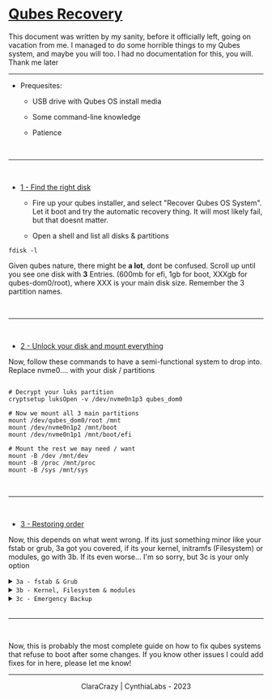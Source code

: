# <ins>Qubes Recovery

This document was written by my sanity, before it officially left, going on vacation from me. I managed to do some horrible things to my Qubes system, and maybe you will too. I had no documentation for this, you will. Thank me later

-----

- Prequesites:

  - USB drive with Qubes OS install media

  - Some command-line knowledge

  - Patience

<br>

-----

<br>

- <ins>1 - Find the right disk

  - Fire up your qubes installer, and select "Recover Qubes OS System". Let it boot and try the automatic recovery thing. It will most likely fail, but that doesnt matter.

  - Open a shell and list all disks & partitions

```console
fdisk -l
```
Given qubes nature, there might be **a lot**, dont be confused. Scroll up until you see one disk with **3** Entries. (600mb for efi, 1gb for boot, XXXgb for qubes-dom0/root), where XXX is your main disk size. Remember the 3 partition names. 

<br>

-----

<br>

- <ins>2 - Unlock your disk and mount everything

Now, follow these commands to have a semi-functional system to drop into. Replace nvme0.... with your disk / partitions

```console

# Decrypt your luks partition
cryptsetup luksOpen -v /dev/nvme0n1p3 qubes_dom0

# Now we mount all 3 main partitions
mount /dev/qubes_dom0/root /mnt
mount /dev/nvme0n1p2 /mnt/boot
mount /dev/nvme0n1p1 /mnt/boot/efi

# Mount the rest we may need / want
mount -B /dev /mnt/dev
mount -B /proc /mnt/proc
mount -B /sys /mnt/sys
```

<br>

-----

<br>


- <ins>3 - Restoring order

Now, this depends on what went wrong. If its just something minor like your fstab or grub, 3a got you covered, if its your kernel, initramfs (Filesystem) or modules, go with 3b. If its even worse... I'm so sorry, but 3c is your only option

<details>
<summary><code>3a - fstab & Grub</code></summary>

<br>

- First, lets confirm our fstab is correct.

```console
# Drop into our dom0 shell
chroot /mnt

# Dont forget to keep replacing those nvme0... with your partitions
blkid -o value -s UUID /dev/nvme0n1p2
```
This command will show you the UUID for your boot partition. Repeat this command for the efi partition as well. Then run `nano /etc/fstab` and confirm that these two UUIDs match the contents in that file. If not, replace them.

Here is an example of a correct looking fstab:

![/etc/fstab](https://user-images.githubusercontent.com/55334727/227654353-65b8a196-c03c-4e32-974b-1ebb02edb4c8.png)

<br><br>

  - Now, lets get to work on grub. Luckily fixing that is really simple.

```console
# Fix grub
sudo nano /etc/default/grub

# Make dracut happy

# I dont fully understand why this is needed, nor am I sure if it always is. 
# From own experience I consider it good practice

# Replace 5.15.94-1 with your currently used kernel, usually the highest number in that folder


dracut -vf /boot/initramfs-5.15.94-1.qubes.fc32.x86_64.img


# Rebuild grub
sudo grub2-mkconfig -o /boot/efi/EFI/qubes/grub.cfg
```

Now, you should be back to a working grub. If however that made your dracut very unhappy, dont panic. I've been there. 3b will fix it.

<br>

-----

<br>
</details>

<details>
<summary><code>3b - Kernel, Filesystem & modules</code></summary>

<br>

So far everything could have been done with any live distro, but this step really requires the qubes installer.

If you previously did *3a*, and tried to boot to no avail, mount everything again. We will now copy the kernel & modules from the installer to recover even more broken systems. 

Once again, replace this with whatever number your installer has. Just let `tab` autocomplete wherever it can

```console
# Copy our Recovery Kernel
cp /boot/vmlinuz-5.15.94-1.qubes.fc32.x86_64 /mnt/boot

# Copy the initramfs filesystem
cp /boot/initramfs-5.15.94-1.qubes.fc32.x86_64.img /mnt/boot

# And copy our modules
cp -r /lib/modules/5.15.94-1.fc32.qubes.x86_64/ /mnt/lib/qubes
```

Now make sure your grub is fine by following  `3a` and boot your fixed system.

<br>

-----

<br>
</details>

<details>
<summary><code>3c - Emergency Backup</code></summary>

<br>

Why are you still here? What did you do? *sigh* I guess you will have to backup your qubes now, reinstall qubes and restore the backup. 

<br>

- Backing up Dom0

When backing up dom0 using the Qubes backup tool, only the home directory is backed up. Therefore, if you have files outside the home directory you wish to save, you should copy them into the home directory prior to creating a backup. Here is an example of how to back up Qubes config files and RPC policies:

```console
# Drop into our dom0 shell
chroot /mnt

# Create your backup folders
mkdir -p ~/backup/etc/qubes/
mkdir ~/backup/etc/qubes-rpc/

# Then simply copy all data to it
cp -a /etc/qubes/* ~/backup/etc/qubes/
cp -a /etc/qubes-rpc/* ~/backup/etc/qubes-rpc/
```

<br>

To restore these files, move them from the restored directory in dom0’s home back to their appropriate locations in /etc/. Please note that any packages installed via the package manager in dom0 will not be backed up. Such packages will have to be reinstalled through the package manager when restoring on a fresh installation.

<br>

  - Backup up our individual Qubes

```console
# First, we make our Qubes backup folder
mkdir -p ~/backup/qubes/

# Then you run the following command to start the backup of all qubes
qvm-backup ~/backup/qubes

# If you only want to backup specific qubes (Personal & coding for example)
qvm-backup ~/backup/qubes personal coding

```

<br>

- Moving the data onto a clean drive

You now want to copy this data onto another drive, stick or whatever. Technically you could also try to upload it through an APPVM to a cloud service (If your system is functional enough). But since that sounds rather unsecure, I will not go into detail there.

```console
# Now attach your drive / stick, and find it	
fdisk -l

# Make a backup folder on your drive (make sure to replace sdX with your medium again)
mkdir /dev/sdX/backup

# Copy all your data to the media (Replace YOUR_USERNAME with your username)
cp -r ~/backup /dev/sdX/backup

```

Now you can go ahead and re-install Qubes, and use the Qubes Restore GUI (Q -> Qubes Tools -> Restore Backups) to restore your individual Qubes. For the Dom0 backups, just add them back right where they were. For good measure, always reboot after loading a backup.

**BE CAREFUL THO: If a Dom0 Issue brought you here, you will be spending another hour repeating this process**

<br>

Note, if for some reason your are unable to ever get a working Qubes install again, dont panic. You can view the files of these backups by following [this guide](https://www.qubes-os.org/doc/backup-emergency-restore-v4/).

</details>

<br>

-----

<br>

Now, this is probably the most complete guide on how to fix qubes systems that refuse to boot after some changes. If you know other issues I could add fixes for in here, please let me know!

------

<p align="center">ClaraCrazy | CynthiaLabs - 2023
